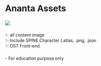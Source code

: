 <h1 align="left">Ananta Assets</h1>

###

![](https://github.com/SyDant/Ananta-Assets/blob/eac771157fbc580ec70aa44fcba4c2ad0fd80dcc/output.gif?raw=true)

###

<p align="left">✨ all content image<br>✨ Include SPINE Character (.atlas, .png, .json<br>✨ OST Front-end</p>

###

<p align="left">- For education purpose only</p>

